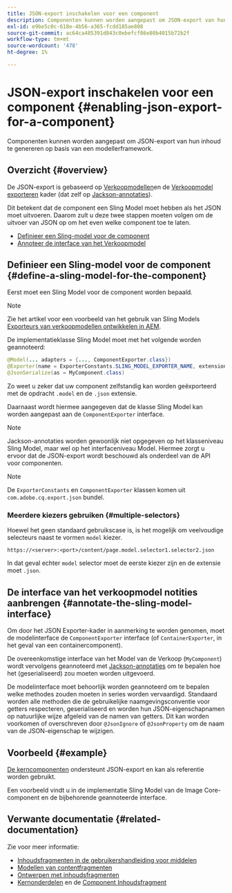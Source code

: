 ```yaml
---
title: JSON-export inschakelen voor een component
description: Componenten kunnen worden aangepast om JSON-export van hun inhoud te genereren op basis van een modellerframework.
exl-id: e9be5c0c-618e-4b56-a365-fcdd185ae808
source-git-commit: ac64ca485391d843c0ebefcf86e80b4015b72b2f
workflow-type: tm+mt
source-wordcount: '478'
ht-degree: 1%

---
```


# JSON-export inschakelen voor een component {#enabling-json-export-for-a-component}

Componenten kunnen worden aangepast om JSON-export van hun inhoud te genereren op basis van een modellerframework.

## Overzicht {#overview}

De JSON-export is gebaseerd op [Verkoopmodellen](https://sling.apache.org/documentation/bundles/models.html)en de [Verkoopmodel exporteren](https://sling.apache.org/documentation/bundles/models.html#exporter-framework-since-130) kader (dat zelf op [Jackson-annotaties](https://github.com/FasterXML/jackson-annotations/wiki/Jackson-Annotations)).

Dit betekent dat de component een Sling Model moet hebben als het JSON moet uitvoeren. Daarom zult u deze twee stappen moeten volgen om de uitvoer van JSON op om het even welke component toe te laten.

* [Definieer een Sling-model voor de component](#define-a-sling-model-for-the-component)
* [Annoteer de interface van het Verkoopmodel](#annotate-the-sling-model-interface)

## Definieer een Sling-model voor de component {#define-a-sling-model-for-the-component}

Eerst moet een Sling Model voor de component worden bepaald.

>[!NOTE]
>
>Zie het artikel voor een voorbeeld van het gebruik van Sling Models [Exporteurs van verkoopmodellen ontwikkelen in AEM](https://experienceleague.adobe.com/docs/experience-manager-learn/foundation/development/develop-sling-model-exporter.html).

De implementatieklasse Sling Model moet met het volgende worden geannoteerd:

```java
@Model(... adapters = {..., ComponentExporter.class})
@Exporter(name = ExporterConstants.SLING_MODEL_EXPORTER_NAME, extensions = ExporterConstants.SLING_MODEL_EXTENSION)
@JsonSerialize(as = MyComponent.class)
```

Zo weet u zeker dat uw component zelfstandig kan worden geëxporteerd met de opdracht `.model` en de `.json` extensie.

Daarnaast wordt hiermee aangegeven dat de klasse Sling Model kan worden aangepast aan de `ComponentExporter` interface.

>[!NOTE]
>
>Jackson-annotaties worden gewoonlijk niet opgegeven op het klasseniveau Sling Model, maar wel op het interfaceniveau Model. Hiermee zorgt u ervoor dat de JSON-export wordt beschouwd als onderdeel van de API voor componenten.

>[!NOTE]
>
>De `ExporterConstants` en `ComponentExporter` klassen komen uit `com.adobe.cq.export.json` bundel.

### Meerdere kiezers gebruiken {#multiple-selectors}

Hoewel het geen standaard gebruikscase is, is het mogelijk om veelvoudige selecteurs naast te vormen `model` kiezer.

```
https://<server>:<port>/content/page.model.selector1.selector2.json
```

In dat geval echter `model` selector moet de eerste kiezer zijn en de extensie moet `.json`.

## De interface van het verkoopmodel notities aanbrengen {#annotate-the-sling-model-interface}

Om door het JSON Exporter-kader in aanmerking te worden genomen, moet de modelinterface de `ComponentExporter` interface (of `ContainerExporter`, in het geval van een containercomponent).

De overeenkomstige interface van het Model van de Verkoop (`MyComponent`) wordt vervolgens geannoteerd met [Jackson-annotaties](https://github.com/FasterXML/jackson-annotations/wiki/Jackson-Annotations) om te bepalen hoe het (geserialiseerd) zou moeten worden uitgevoerd.

De modelinterface moet behoorlijk worden geannoteerd om te bepalen welke methodes zouden moeten in series worden vervaardigd. Standaard worden alle methoden die de gebruikelijke naamgevingsconventie voor getters respecteren, geserialiseerd en worden hun JSON-eigenschapnamen op natuurlijke wijze afgeleid van de namen van getters. Dit kan worden voorkomen of overschreven door `@JsonIgnore` of `@JsonProperty` om de naam van de JSON-eigenschap te wijzigen.

## Voorbeeld {#example}

[De kerncomponenten](https://experienceleague.adobe.com/docs/experience-manager-core-components/using/introduction.html) ondersteunt JSON-export en kan als referentie worden gebruikt.

Een voorbeeld vindt u in de implementatie Sling Model van de Image Core-component en de bijbehorende geannoteerde interface.

## Verwante documentatie {#related-documentation}

Zie voor meer informatie:

* [Inhoudsfragmenten in de gebruikershandleiding voor middelen](/help/assets/content-fragments/content-fragments.md)
* [Modellen van contentfragmenten](/help/assets/content-fragments/content-fragments-models.md)
* [Ontwerpen met inhoudsfragmenten](/help/sites-cloud/authoring/fundamentals/content-fragments.md)
* [Kernonderdelen](https://experienceleague.adobe.com/docs/experience-manager-core-components/using/introduction.html) en de [Component Inhoudsfragment](https://experienceleague.adobe.com/docs/experience-manager-core-components/using/components/content-fragment-component.html)

